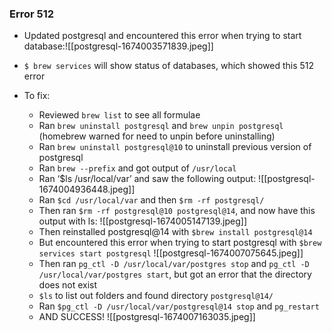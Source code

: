 
### Error 512
- Updated postgresql and encountered this error when trying to start database:![[postgresql-1674003571839.jpeg]]

- `$ brew services`  will show status of databases, which showed this 512 error
- To fix:
	- Reviewed `brew list` to see all formulae
	- Ran `brew uninstall postgresql` and `brew unpin postgresql` (homebrew warned for need to unpin before uninstalling)
	- Ran `brew uninstall postgresql@10` to uninstall previous version of postgresql
	- Ran `brew --prefix` and got output of `/usr/local`
	- Ran  ‘$ls /usr/local/var’  and saw the following output:
	  ![[postgresql-1674004936448.jpeg]]
	-  Ran `$cd /usr/local/var` and then `$rm -rf postgresql/`
	- Then ran `$rm -rf postgresql@10 postgresql@14`, and now have this output with ls:
	  ![[postgresql-1674005147139.jpeg]]
	-  Then reinstalled postgresql@14 with `$brew install postgresql@14`
	- But encountered this error when trying to start postgresql with `$brew services start postgresql`
	  ![[postgresql-1674007075645.jpeg]]
	- Then ran `pg_ctl -D /usr/local/var/postgres stop`  and `pg_ctl -D /usr/local/var/postgres start`, but got an error that the directory does not exist
	- `$ls` to list out folders and found directory `postgresql@14/`
	- Ran `$pg_ctl -D /usr/local/var/postgresql@14 stop` and `pg_restart`
	- AND SUCCESS!
![[postgresql-1674007163035.jpeg]]
